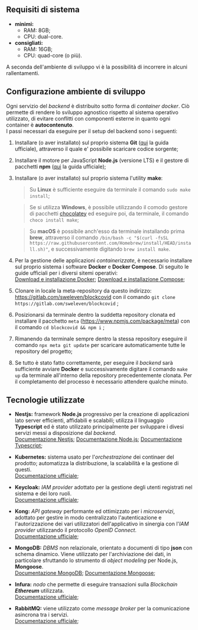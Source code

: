 ## Requisiti di sistema

- **minimi:** 
  - RAM: 8GB;
  - CPU: dual-core.
- **consigliati:**
  - RAM: 16GB;
  - CPU: quad-core (o più).

A seconda dell'ambiente di sviluppo vi è la possibilità di incorrere in alcuni rallentamenti.

## Configurazione ambiente di sviluppo
Ogni servizio del *backend* è distribuito sotto forma di *container docker*. Ciò permette di rendere lo sviluppo agnostico rispetto al sistema operativo utilizzato, di evitare conflitti con componenti esterne in quanto ogni container è **autocontenuto**.</br>
I passi necessari da eseguire per il setup del backend sono i seguenti:

1. Installare (o aver installato) sul proprio sistema **Git** ([qui](https://git-scm.com/book/en/v2/Getting-Started-Installing-Git) la guida ufficiale), attraverso il quale e' possibile scaricare codice sorgente;
   
2. Installare il motore per JavaScript **Node.js** (versione LTS) e il gestore di pacchetti **npm** ([qui](https://nodejs.org/it/download/) la guida ufficiale);
   
3. Installare (o aver installato) sul proprio sistema l'utility **make**:
   > Su **Linux** è sufficiente eseguire da terminale il comando `sudo make install`;</br> 

   > Se si utilizza **Windows**, è possibile utilizzando il comodo gestore di pacchetti [chocolatey](https://chocolatey.org/install) ed eseguire poi, da terminale, il comando `choco install make`;</br>

   > Su **macOS** è possibile anch'esso da terminale installando prima **brew**, attraverso il comando `/bin/bash -c "$(curl -fsSL https://raw.githubusercontent.com/Homebrew/install/HEAD/install.sh)"`, e successivamente digitando `brew install make`.
   
4. Per la gestione delle applicazioni *containerizzate*, è necessario installare sul proprio sistema i software **Docker** e **Docker Compose**.
Di seguito le guide ufficiali per i diversi sitemi operativi: </br>
[Download e installazione Docker](https://docs.docker.com/get-docker/);
[Download e installazione Compose](https://docs.docker.com/compose/install/);

5. Clonare in locale la meta-repository da questo indirizzo: https://gitlab.com/sweleven/blockcovid con il comando ```git clone https://gitlab.com/sweleven/blockcovid``` ;

6. Posizionarsi da terminale dentro la suddetta repository clonata ed installare il pacchetto `meta` (https://www.npmjs.com/package/meta) con il comando ```cd blockcovid && npm i``` ;
   
7. Rimanendo da terminale sempre dentro la stessa repository eseguire il comando `npx meta git update` per scaricare automaticamente tutte le repository del progetto;
   
8. Se tutto è stato fatto correttamente, per eseguire il *backend* sarà sufficiente avviare **Docker** e successivamente digitare il comando `make up` da terminale all'interno della repository precedentemente clonata. Per il completamento del processo è necessario attendere qualche minuto.

   
## Tecnologie utilizzate
- **Nestjs:** framework **Node.js** progressivo per la creazione di applicazioni lato server efficienti, affidabili e scalabili; utilizza il linguaggio **Typescript** ed è stato utilizzato principalmente per sviluppare i divesi servizi messi a disposizione dal *backend*. </br>
  [Documentazione Nestjs](https://docs.nestjs.com/);
  [Documentazione Node.js](https://nodejs.org/it/docs/);
  [Documentazione Typescript](https://www.typescriptlang.org/docs/handbook/typescript-in-5-minutes.html);

- **Kubernetes:** sistema usato per l'*orchestrazione* dei continaer del prodotto; automatizza la distribuzione, la scalabilità e la gestione di questi. </br>
  [Documentazione ufficiale](https://kubernetes.io/docs/home/);

- **Keycloak:** *IAM provider* adottato per la gestione degli utenti registrati nel sistema e dei loro ruoli. </br>
  [Documentazione ufficiale](https://www.keycloak.org/documentation);

- **Kong:** *API gateway* performante ed ottimizzato per i *microservizi*, adottato per gestire in modo centralizzato l'autenticazione e l'autorizzazione dei vari utilizzatori dell'applicativo in sinergia con l'*IAM provider* utilizzando il protocollo *OpenID Connect*. </br> 
  [Documentazione ufficiale](https://docs.konghq.com/?_ga=2.93577566.2121013021.1620045998-1484959525.1616409224&_gac=1.93528815.1616409224.CjwKCAjwgOGCBhAlEiwA7FUXkho9rTweO3FbOmCNUyXX7SyL0HWzMge4NZM3ilDQ3Znv9COIPgnjBxoCTmMQAvD_BwE);

- **MongoDB:** *DBMS* non relazionale, orientato a documenti di tipo **json** con schema dinamico. Viene utilizzato per l'archiviazione dei dati, in particolare sfruttando lo strumento di *object modeling* per Node.js, **Mongoose**. </br>
  [Documentazione MongoDB](https://docs.mongodb.com/manual/);
  [Documentazione Mongoose](https://mongoosejs.com/docs/guide.html);

- **Infura:** *nodo* che permette di eseguire transazioni sulla *Blockchain **Ethereum*** utilizzata. </br>
  [Documentazione ufficiale](https://infura.io/docs/ethereum);

- **RabbitMQ:** viene utilizzato come *message broker* per la comunicazione asincrona tra i servizi. </br>
  [Documentazione ufficiale](https://www.rabbitmq.com/documentation.html);




